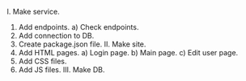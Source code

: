 I. Make service.
1) Add endpoints.
a) Check endpoints.
2) Add connection to DB.
3) Create package.json file.
II. Make site.
1) Add HTML pages.
a) Login page.
b) Main page.
c) Edit user page.
2) Add CSS files.
3) Add JS files.
III. Make DB.